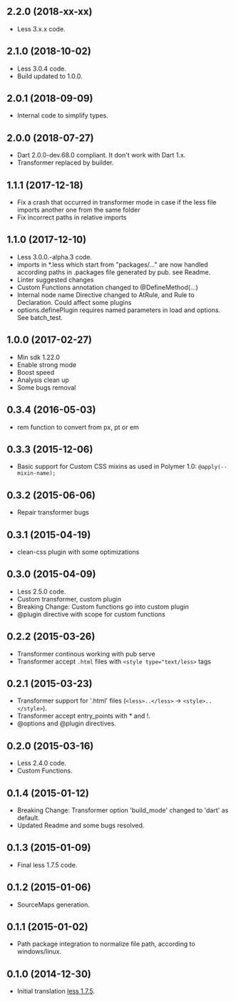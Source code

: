 ## 2.2.0 (2018-xx-xx)

- Less 3.x.x code.

## 2.1.0 (2018-10-02)

- Less 3.0.4 code.
- Build updated to 1.0.0.

## 2.0.1 (2018-09-09)

- Internal code to simplify types.

## 2.0.0 (2018-07-27)

- Dart 2.0.0-dev.68.0 compliant. It don't work with Dart 1.x.
- Transformer replaced by builder.

## 1.1.1 (2017-12-18)

- Fix a crash that occurred in transformer mode in case if the less file imports another one from the same folder
- Fix incorrect paths in relative imports

## 1.1.0 (2017-12-10)

- Less 3.0.0.-alpha.3 code.
- imports in *.less which start from "packages/..." are now handled according paths in .packages file generated by pub. see Readme.
- Linter suggested changes
- Custom Functions annotation changed to @DefineMethod(...)
- Internal node name Directive changed to AtRule, and Rule to Declaration. Could affect some plugins
- options.definePlugin requires named parameters in load and options. See batch_test.

## 1.0.0 (2017-02-27)

- Min sdk 1.22.0
- Enable strong mode
- Boost speed
- Analysis clean up
- Some bugs removal

## 0.3.4 (2016-05-03)

- rem function to convert from px, pt or em

## 0.3.3 (2015-12-06)

- Basic support for Custom CSS mixins as used in Polymer 1.0:  `@apply(--mixin-name);`

## 0.3.2 (2015-06-06)

- Repair transformer bugs

## 0.3.1 (2015-04-19)

- clean-css plugin with some optimizations

## 0.3.0 (2015-04-09)

- Less 2.5.0 code.
- Custom transformer, custom plugin
- Breaking Change: Custom functions go into custom plugin
- @plugin directive with scope for custom functions

## 0.2.2 (2015-03-26)

- Transformer continous working with pub serve
- Transformer accept `.html` files with `<style type="text/less>` tags

## 0.2.1 (2015-03-23)

- Transformer support for '.html' files (`<less>..</less>` -> `<style>..</style>`).
- Transformer accept entry_points with * and !.
- @options and @plugin directives.

## 0.2.0 (2015-03-16)

- Less 2.4.0 code.
- Custom Functions.

## 0.1.4 (2015-01-12)

- Breaking Change: Transformer option 'build_mode' changed to 'dart' as default.
- Updated Readme and some bugs resolved.

## 0.1.3 (2015-01-09)

- Final less 1.7.5 code.

## 0.1.2 (2015-01-06)

- SourceMaps generation.

## 0.1.1 (2015-01-02)

- Path package integration to normalize file path, according to windows/linux.

## 0.1.0 (2014-12-30)

- Initial translation [less 1.7.5](http://lesscss.org/).

